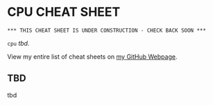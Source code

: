 # CPU CHEAT SHEET

```
*** THIS CHEAT SHEET IS UNDER CONSTRUCTION - CHECK BACK SOON ***
```

`cpu` _tbd._

View my entire list of cheat sheets on
[my GitHub Webpage](https://jeffdecola.github.io/my-cheat-sheets/).

## TBD

tbd
